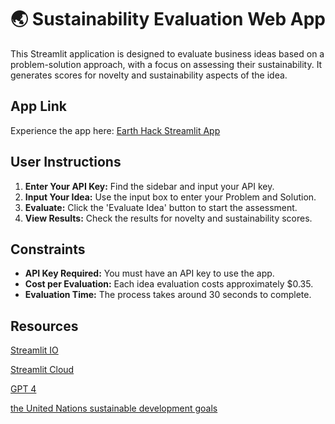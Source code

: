 # 🌏 Sustainability Evaluation Web App

This Streamlit application is designed to evaluate business ideas based on a problem-solution approach, with a focus on assessing their sustainability. It generates scores for novelty and sustainability aspects of the idea.

## App Link

Experience the app here: [Earth Hack Streamlit App](https://zerowaste.streamlit.app/)

## User Instructions

1. **Enter Your API Key:** Find the sidebar and input your API key.
2. **Input Your Idea:** Use the input box to enter your Problem and Solution.
3. **Evaluate:** Click the 'Evaluate Idea' button to start the assessment.
4. **View Results:** Check the results for novelty and sustainability scores.

## Constraints

- **API Key Required:** You must have an API key to use the app.
- **Cost per Evaluation:** Each idea evaluation costs approximately $0.35.
- **Evaluation Time:** The process takes around 30 seconds to complete.

## Resources

[Streamlit IO](https://streamlit.io/)

[Streamlit Cloud](https://streamlit.io/cloud)

[GPT 4](https://openai.com/gpt-4)

[the United Nations sustainable development goals](https://sdgs.un.org/goals)
